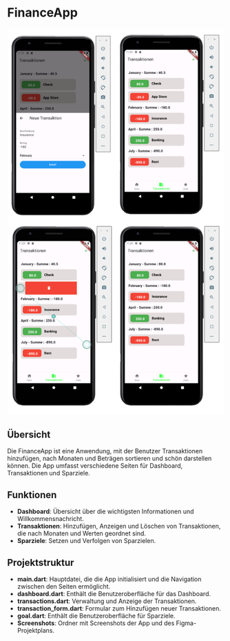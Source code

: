 # FinanceApp

![Titelbild](./lib/Screenshots/Titelbild_letzteVersion_Der_App.png)


## Übersicht

Die FinanceApp ist eine Anwendung, mit der Benutzer Transaktionen hinzufügen, nach Monaten und Beträgen sortieren und schön darstellen können. Die App umfasst verschiedene Seiten für Dashboard, Transaktionen und Sparziele.

## Funktionen

- **Dashboard**: Übersicht über die wichtigsten Informationen und Willkommensnachricht.
- **Transaktionen**: Hinzufügen, Anzeigen und Löschen von Transaktionen, die nach Monaten und Werten geordnet sind.
- **Sparziele**: Setzen und Verfolgen von Sparzielen.


## Projektstruktur

- **main.dart**: Hauptdatei, die die App initialisiert und die Navigation zwischen den Seiten ermöglicht.
- **dashboard.dart**: Enthält die Benutzeroberfläche für das Dashboard.
- **transactions.dart**: Verwaltung und Anzeige der Transaktionen.
- **transaction_form.dart**: Formular zum Hinzufügen neuer Transaktionen.
- **goal.dart**: Enthält die Benutzeroberfläche für Sparziele.
- **Screenshots**: Ordner mit Screenshots der App und des Figma-Projektplans.


